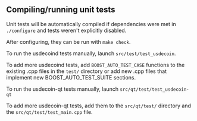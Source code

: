 Compiling/running unit tests
------------------------------------

Unit tests will be automatically compiled if dependencies were met in `./configure`
and tests weren't explicitly disabled.

After configuring, they can be run with `make check`.

To run the usdecoind tests manually, launch `src/test/test_usdecoin`.

To add more usdecoind tests, add `BOOST_AUTO_TEST_CASE` functions to the existing
.cpp files in the `test/` directory or add new .cpp files that
implement new BOOST_AUTO_TEST_SUITE sections.

To run the usdecoin-qt tests manually, launch `src/qt/test/test_usdecoin-qt`

To add more usdecoin-qt tests, add them to the `src/qt/test/` directory and
the `src/qt/test/test_main.cpp` file.
